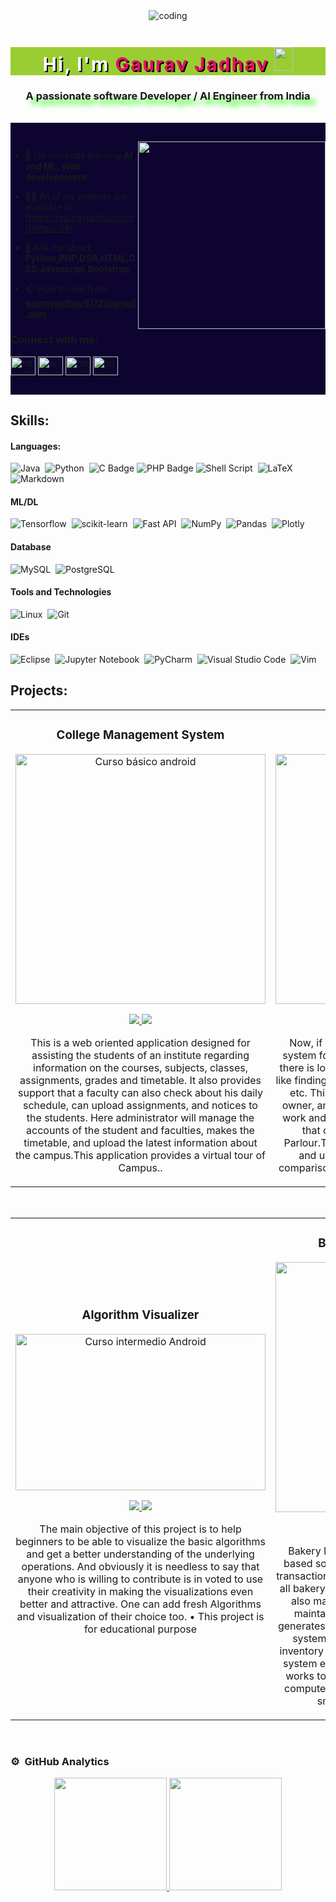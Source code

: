 
<!-- <img src="https://i.imgur.com/weNbhGZ.png"> -->

<div align="center">
<!-- <img alt="coding" width="auto" src="./c.gif"> -->
<img alt="coding" width="auto" src="https://webcoder.co.in/wp-content/uploads/2021/04/website.gif">


<h1 align="center" style="color: white;
            font-size: 30px;
            font-weight: 700;
            text-shadow: 2px 2px black;
            letter-spacing: 2px;
            margin-bottom: 20px;
            background: yellowgreen;
            position: relative;
            animation: text 3s 1;"> Hi, I'm   <span style=" color: #e80e65;
            ">
Gaurav Jadhav
</span>
<img src="https://raw.githubusercontent.com/MartinHeinz/MartinHeinz/master/wave.gif" width="30px" height="38"></h1>

<h3 align="center" style="text-shadow: 8px 8px 8px #26fc0a;">A passionate software Developer / AI Engineer from India</h3>
<br>


</div>

<!-- <div style="background-image:url(https://logimp.files.wordpress.com/2018/04/spotlessgreativorybilledwoodpecker-max-1mb.gif?w=468&h=264)"> -->
<div style="padding-top:30px;background:#0d0530">
<!-- <img  src="https://media.giphy.com/media/K5kfQExKk731K/giphy.gif" width="300px" align="right" alt=""> -->
<!-- <img  src="./1_1oTDnw0B32cdT0J1fBmKWg.gif" width="300px" align="right" alt=""> -->
<!-- <img  src="https://cdn.pixabay.com/animation/2024/03/26/09/06/09-06-58-457_512.gif" width="300px" align="right" alt=""> -->
<img  src="https://cdn.dribbble.com/users/1523313/screenshots/16134521/media/3975730626bdae63cf9b25d3b634bac3.gif" width="300px" align="right" alt="">

<!-- https://cdn.pixabay.com/animation/2024/03/26/12/21/12-21-33-54_512.gif -->

<!-- <img  src="./aigif1.gif" width="300px" align="right" alt=""> -->

- 🌱 I’m currently learning **AI and ML, Web developement**

- 👨‍💻 All of my projects are available at [https://gauravjadhav.com/](https://#)

- 💬 Ask me about **Python,PHP,DSA,HTML,CSS,Javascript,Bootstrap**

- 📫 How to reach me **gauravjadhav9172@gmail.com**

<h3 align="left">Connect with me:</h3>
<p align="left">
<a href="https://twitter.com/https://twitter.com/" target="blank"><img align="center" src="https://raw.githubusercontent.com/rahuldkjain/github-profile-readme-generator/master/src/images/icons/Social/twitter.svg" alt="https://twitter.com/ravigup81300184" height="30" width="40" /></a>
<a href="https://linkedin.com/in/www.linkedin.com/in/" target="blank"><img align="center" src="https://raw.githubusercontent.com/rahuldkjain/github-profile-readme-generator/master/src/images/icons/Social/linked-in-alt.svg" alt="www.linkedin.com/in/ ravi-gupta-44bb451b1" height="30" width="40" /></a>
<a href="https://instagram.com/https://www.instagram.com/" target="blank"><img align="center" src="https://raw.githubusercontent.com/rahuldkjain/github-profile-readme-generator/master/src/images/icons/Social/instagram.svg" alt="https://www.instagram.com/__ravi_gupta226/" height="30" width="40" /></a>
<a href="https://www.youtube.com/c/https://www.youtube.com/" target="blank"><img align="center" src="https://raw.githubusercontent.com/rahuldkjain/github-profile-readme-generator/master/src/images/icons/Social/youtube.svg" alt="https://www.youtube.com/channel/ucojospamwhg5j9sj4sgtbzw" height="30" width="40" /></a>
</p>
<br>
</div>

## Skills:

#### Languages:

![Java](https://img.shields.io/badge/Java-ED8B00?style=for-the-badge&logo=java&logoColor=white)&nbsp;
![Python](https://img.shields.io/badge/Python-3776AB?style=for-the-badge&logo=python&logoColor=white)&nbsp;
![C Badge](https://img.shields.io/badge/C-A8B9CC?logo=c&logoColor=fff&style=plastic)
![PHP Badge](https://img.shields.io/badge/PHP-777BB4?logo=php&logoColor=fff&style=plastic)
![Shell Script](https://img.shields.io/badge/Shell_Script-121011?style=for-the-badge&logo=gnu-bash&logoColor=white)&nbsp;
![LaTeX](https://img.shields.io/badge/latex-%23008080.svg?style=for-the-badge&logo=latex&logoColor=white)&nbsp;
![Markdown](https://img.shields.io/badge/markdown-%23000000.svg?style=for-the-badge&logo=markdown&logoColor=white)

#### ML/DL

![Tensorflow](https://img.shields.io/badge/TensorFlow-FF6F00?style=for-the-badge&logo=tensorflow&logoColor=white)&nbsp;
![scikit-learn](https://img.shields.io/badge/scikit--learn-%23F7931E.svg?style=for-the-badge&logo=scikit-learn&logoColor=white)&nbsp;
![Fast API](https://img.shields.io/badge/FastAPI-005571?style=for-the-badge&logo=fastapi)&nbsp;
![NumPy](https://img.shields.io/badge/numpy-%23013243.svg?style=for-the-badge&logo=numpy&logoColor=white)&nbsp;
![Pandas](https://img.shields.io/badge/pandas-%23150458.svg?style=for-the-badge&logo=pandas&logoColor=white)&nbsp;
![Plotly](https://img.shields.io/badge/Plotly-%233F4F75.svg?style=for-the-badge&logo=plotly&logoColor=white)

#### Database

![MySQL](https://img.shields.io/badge/MySQL-00000F?style=for-the-badge&logo=mysql&logoColor=white)&nbsp;
![PostgreSQL](https://img.shields.io/badge/PostgreSQL-316192?style=for-the-badge&logo=postgresql&logoColor=white)&nbsp;

#### Tools and Technologies

![Linux](https://img.shields.io/badge/Linux-FCC624?style=for-the-badge&logo=linux&logoColor=black)&nbsp;
![Git](https://img.shields.io/badge/GIT-E44C30?style=for-the-badge&logo=git&logoColor=white)&nbsp;
<!-- ![AWS](https://img.shields.io/badge/Amazon_AWS-232F3E?style=flat&logo=amazon-aws&logoColor=white)&nbsp;
![Google Cloud](https://img.shields.io/badge/Google_Cloud-4285F4?style=flat&logo=google-cloud&logoColor=white)&nbsp; -->

#### IDEs

![Eclipse](https://img.shields.io/badge/Eclipse-FE7A16.svg?style=for-the-badge&logo=Eclipse&logoColor=white)&nbsp;
![Jupyter Notebook](https://img.shields.io/badge/jupyter-%23FA0F00.svg?style=for-the-badge&logo=jupyter&logoColor=white)&nbsp;
![PyCharm](https://img.shields.io/badge/pycharm-143?style=for-the-badge&logo=pycharm&logoColor=black&color=black&labelColor=green)&nbsp;
![Visual Studio Code](https://img.shields.io/badge/Visual%20Studio%20Code-0078d7.svg?style=for-the-badge&logo=visual-studio-code&logoColor=white)&nbsp;
![Vim](https://img.shields.io/badge/VIM-%2311AB00.svg?style=for-the-badge&logo=vim&logoColor=white)&nbsp;


## Projects:
<table>
<tr>
<td width="50%">
<h3 align="center">College Management System</h3>
<div align="center">
<a href="https://github.com/guru9696" target="_blank"><img src="https://img.freepik.com/free-vector/back-school-landing-page-template_23-2149027215.jpg?t=st=1725050345~exp=1725053945~hmac=068628a3b753e63f8cca78acf8848d92d55ac8e9c79fa015bf6f79fe2ea9aba1&w=1060" width="400" alt="Curso básico android"></a>
<p>
<!-- <h3 align="center"> -->


<!-- <a href="https://github.com/guru9696" target="_blank">
<img src="https://img.shields.io/badge/-Live-green?style=for-the-badge&logo=g5ogleearth&color=fbfc40">
</a>  -->
<!-- <a href="https://github.com/guru9696" target="_blank">
<img src="https://img.shields.io/badge/-Buy-green?style=for-the-badge&logo=bitcoin&color=fbfc40">
</a> -->

<!-- </h3> -->
<!-- <button class="custom-btn btn-3" style="background: rgb(0,172,238);background: linear-gradient(0deg, rgba(0,182,238,1) 0%, rgba(2,126,251,1) 100%);width: 100px;
height: 40px;line-height: 42px;padding: 0;border: none;"><img src="https://cdn-icons-png.flaticon.com/128/733/733609.png" style="width: 20px;padding-top:9 ;
height: 20px; ">
<span >Github</span></button> -->


<!-- <a href="https://github.com/ArisGuimera/Curso-Kotlin-Multiplatform" target="_blank">
<img src="https://img.shields.io/badge/C%C3%93DIGO-cfaae0?style=for-the-badge&logo=github&logoColor=black">
</a> -->
 <a href="https://github.com/guru9696" target="_blank">

 <img src="https://img.shields.io/badge/Github-f9?style=for-the-badge&logo=github&logoColor=black&color=ff0"> 
</a>
<a href="https://github.com/guru9696" target="_blank">
<img src="https://img.shields.io/badge/-LIVE DEMO-green?style=for-the-badge&color=ff00f4">
</a>
</p>

<p>This is a web oriented application designed for assisting the students of
an institute regarding information on the courses, subjects, classes, assignments, grades and
timetable. It also provides support that a faculty can also check about his daily schedule, can
upload assignments, and notices to the students. Here administrator will manage the accounts of
the student and faculties, makes the timetable, and upload the latest information about the
campus.This application provides a virtual tour of Campus..</p>
</div>
                                                                                      
</td>

<td width="50%">
               <!-- <br> -->
<h3 align="center">Ice-Cream Shop</h3>
<div align="center">                                       
<a href="https://github.com/guru9696" target="_blank"><img src="https://img.freepik.com/free-vector/realistic-ice-cream-landing-page_23-2149177406.jpg?t=st=1725049857~exp=1725053457~hmac=a8f7ca84cf61c5b906cbb7ccdf2292eaa570a39aaf64bbd71dcf6789108459fd&w=996" width="400"  alt="Curso arquitectura MVVM"></a>
<br>
<p>


 <a href="https://github.com/guru9696" target="_blank">

 <img src="https://img.shields.io/badge/Github-80ffaa?style=for-the-badge&logo=github&logoColor=black&color=80ffaa"> 
</a>
<a href="https://github.com/guru9696" target="_blank">
<img src="https://img.shields.io/badge/-LIVE DEMO-green?style=for-the-badge&color=e80e65">
</a>
</p>
</p>Now, if we take an overview of manual account system for Ice Cream Parlour then we will see
that there is lots of heavy work for accountant to do just like finding information about customer
and Products etc.
This System Will help employee of Parlour, owner, and as well as costumers. To reduce paper work and human efforts.
It is designed such a way that owner can view all the updates of the Parlour.The software will help in easy maintaining and updating products.Also quick and easy comparison of different products for the customers.</p>
</div>                                                             
</table>                                                                                 
</div>
<br>


<table>
<tr>
<td width="50%">
<h3 align="center">Algorithm Visualizer</h3>
<div align="center">
<a href="https://github.com/guru9696" target="_blank"><img src="https://panthema.net/2013/sound-of-sorting/thumb.gif" width="400" height="250" alt="Curso intermedio Android"></a>
<p>


 <a href="https://github.com/guru9696" target="_blank">

 <img src="https://img.shields.io/badge/Github-80ffaa?style=for-the-badge&logo=github&logoColor=black&color=80ffaa"> 
</a>
<a href="https://github.com/guru9696" target="_blank">
<img src="https://img.shields.io/badge/-Live DEMO-green?style=for-the-badge&color=fbfc40">
</a>
</p>
<p>The main objective of this project is to help beginners
to be able to visualize the basic algorithms and get a
better understanding of the underlying operations. And
obviously it is needless to say that anyone who is
willing to contribute is in voted to use their creativity
in making the visualizations even better and attractive.
One can add fresh Algorithms and visualization of their
choice too.
• This project is for educational purpose</p>
</div>
                                                                                      
</td>       

<td width="50%">
<h3 align="center">Bakery Management System</h3>
<div align="center">
<a href="https://github.com/Guru9696/Online-Bakery-System" target="_blank"><img src="https://img.freepik.com/free-vector/hand-drawn-flat-bakery-landing-page_23-2149434059.jpg?w=1060&t=st=1725053760~exp=1725054360~hmac=9de9217ab72f4048b08ba30c3faa4de5e8369cd7fc46cb82997a66db68948abb" width="400" alt="Curso Kotlin Multiplatform"></a>
<p>
<a href="https://github.com/Guru9696/Online-Bakery-System" target="_blank">
<img src="https://img.shields.io/badge/GITHUB-cfaae0?style=for-the-badge&logo=github&logoColor=black">
</a>
<a href="https://github.com/guru9696" target="_blank">
<img src="https://img.shields.io/badge/-LIVE DEMO-green?style=for-the-badge&color=ff00f4">
</a>
</p>
<p>Bakery Management System is totally computer based software application to maintain day
to day transactions in a bakery. This software helps to store all bakery items with category
and sub-category. It also maintains record of purchase and sales. It maintains details of
Supplier. This application generates reports of purchase, sales and stock. The system reflects
standard structure so that any inventory management system can implements this system
easily in their existing system. The system works to reduce the human efforts. Due to totally
computerized occurrence of error is less & works smoothly. It is user friendly system. </p>
</div>
                                                                                      
</td>  
<table>                                                                                 
</div>
<br>

### ⚙️ &nbsp;GitHub Analytics

<p align="center">
<a href="https://github.com/guru9696">
  <img height="180em" src="https://github-readme-stats-eight-theta.vercel.app/api?username=guru9696&show_icons=true&theme=algolia&include_all_commits=true&count_private=true"/>
  <img height="180em" src="https://github-readme-stats-eight-theta.vercel.app/api/top-langs/?username=guru9696&layout=compact&langs_count=8&theme=algolia"/>
</a>
</p>
              
            
<!--
### ⚙️ &nbsp;GitHub Analytics
 <p align="center">
<a href="https://github.com/ArisGuimera">
  <img height="180em" src="https://github-readme-stats-eight-theta.vercel.app/api?username=ArisGuimera&show_icons=true&theme=algolia&include_all_commits=true&count_private=true"/>
  <img height="180em" src="https://github-readme-stats-eight-theta.vercel.app/api/top-langs/?username=ArisGuimera&layout=compact&langs_count=8&theme=algolia"/>
</a>
</p>
               -->
